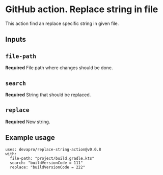 # GitHub action. Replace string in file

This action find an replace specific string in given file.

## Inputs

## `file-path`

**Required** File path where changes should be done.

## `search`

**Required** String that should be replaced.

## `replace`

**Required** New string.

## Example usage

```
uses: devapro/replace-string-action@v0.0.8
with:
  file-path: "project/build.gradle.kts"
  search: "buildVersionCode = 111"
  replace: "buildVersionCode = 222"
```
